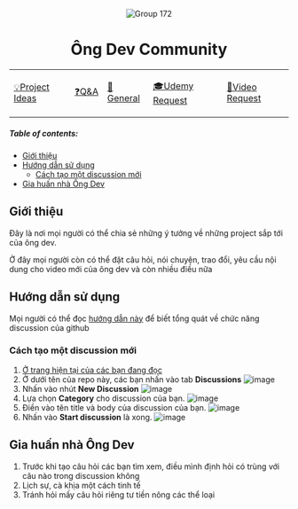 <div align="center">
  
![Group 172](https://user-images.githubusercontent.com/40050527/121488840-a9f13c00-c9fd-11eb-9faa-433d9dc7424c.png)

<h1>Ông Dev Community</h1>

<table>
    <tr>
        <td>
        <a href="https://github.com/OngDev/community/discussions/categories/project-ideas"><p>💡Project Ideas</p></a>
        </td>
        <td>
        <a href="https://github.com/OngDev/community/discussions/categories/q-a"><p>❓Q&A</p></a>
        </td>
        <td>
        <a href="https://github.com/OngDev/community/discussions/categories/general"><p> 💬General</p></a>
        </td>
        <td>
        <a href="https://github.com/OngDev/community/discussions/categories/udemy-request"><p>🎓Udemy Request</p></a>
        </td>
        <td>
        <a href="https://github.com/OngDev/community/discussions/categories/udemy-request"><p>🎥Video Request</p></a>
        </td>
    </tr>
</table>
</div>

##### Table of contents:
- [Giới thiệu](#Giới-thiệu)
- [Hướng dẫn sử dụng](#Hướng-dẫn-sử-dụng)
    - [Cách tạo một discussion mới](#Hướng-dẫn-sử-dụng)
- [Gia huấn nhà Ông Dev](#Gia-huấn-nhà-Ông-Dev)

## Giới thiệu

Đây là nơi mọi người có thể chia sẻ những ý tưởng về những project sắp tới của ông dev.

Ở đây mọi người còn có thể đặt câu hỏi, nói chuyện, trao đổi, yêu cầu nội dung cho video mới của ông dev và còn nhiều điều nữa

## Hướng dẫn sử dụng

Mọi người có thể đọc [hướng dẫn này](https://docs.github.com/en/discussions) để biết tổng quát về chức năng discussion của github

### Cách tạo một discussion mới

1. [Ở trang hiện tại của các bạn đang đọc](https://github.com/ongdev/community/)
2. Ở dưới tên của repo này, các bạn nhấn vào tab **Discussions**
![image](https://user-images.githubusercontent.com/40050527/121480080-e2d8e300-c9f4-11eb-815d-2fd0dd93e237.png)
3. Nhấn vào nhút **New Discussion**
![image](https://user-images.githubusercontent.com/40050527/121480283-17e53580-c9f5-11eb-800b-f2added5b053.png)
4. Lựa chọn **Category** cho discussion của bạn.
![image](https://user-images.githubusercontent.com/40050527/121480464-4e22b500-c9f5-11eb-8061-78e66ebac4a0.png)
5. Điền vào tên title và body của discussion của bạn.
![image](https://user-images.githubusercontent.com/40050527/121480607-73172800-c9f5-11eb-9d36-cacdd6202a24.png)
6. Nhấn vào **Start discussion** là xong.
![image](https://user-images.githubusercontent.com/40050527/121480726-917d2380-c9f5-11eb-9f16-26c638417e28.png)


## Gia huấn nhà Ông Dev

1. Trước khi tạo câu hỏi các bạn tìm xem, điều mình định hỏi có trùng với câu nào trong discussion không
2. Lịch sự, cà khịa một cách tinh tế
3. Tránh hỏi mấy câu hỏi riêng tư tiền nông các thể loại
